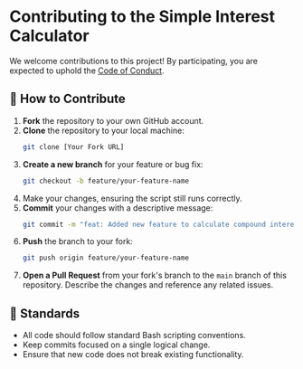 # Contributing to the Simple Interest Calculator

We welcome contributions to this project! By participating, you are expected to uphold the [Code of Conduct](./CODE_OF_CONDUCT.md).

## 🚀 How to Contribute

1.  **Fork** the repository to your own GitHub account.
2.  **Clone** the repository to your local machine:
    ```bash
    git clone [Your Fork URL]
    ```
3.  **Create a new branch** for your feature or bug fix:
    ```bash
    git checkout -b feature/your-feature-name
    ```
4.  Make your changes, ensuring the script still runs correctly.
5.  **Commit** your changes with a descriptive message:
    ```bash
    git commit -m "feat: Added new feature to calculate compound interest"
    ```
6.  **Push** the branch to your fork:
    ```bash
    git push origin feature/your-feature-name
    ```
7.  **Open a Pull Request** from your fork's branch to the `main` branch of this repository. Describe the changes and reference any related issues.

## 📝 Standards

* All code should follow standard Bash scripting conventions.
* Keep commits focused on a single logical change.
* Ensure that new code does not break existing functionality.
